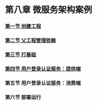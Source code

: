 # 第八章 微服务架构案例

### [第一节 创建工程](第八章微服务架构案例/第一节%20创建工程.md)

### [第二节 父工程管理依赖](第八章微服务架构案例/第二节%20父工程管理依赖.md)

### [第三节 打基础](第八章微服务架构案例/第三节%20打基础.md)

### [第四节 用户登录认证服务：提供端](第八章微服务架构案例/第四节%20用户登录认证服务：提供端.md)

### 第五节 用户登录认证服务：消费端

### 第六节 部署运行